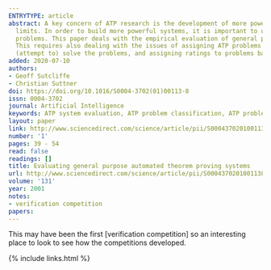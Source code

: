 ```yaml
---
ENTRYTYPE: article
abstract: A key concern of ATP research is the development of more powerful systems, capable of solving more difficult problems within the same resource
  limits. In order to build more powerful systems, it is important to understand which systems, and hence which techniques, work well for what types of
  problems. This paper deals with the empirical evaluation of general purpose ATP systems, to determine which systems work well for what types of problems.
  This requires also dealing with the issues of assigning ATP problems into classes that are reasonably homogeneous with respect to the ATP systems that
  (attempt to) solve the problems, and assigning ratings to problems based on their difficulty.
added: 2020-07-10
authors:
- Geoff Sutcliffe
- Christian Suttner
doi: https://doi.org/10.1016/S0004-3702(01)00113-8
issn: 0004-3702
journal: Artificial Intelligence
keywords: ATP system evaluation, ATP problem classification, ATP problem evaluation
layout: paper
link: http://www.sciencedirect.com/science/article/pii/S0004370201001138
number: '1'
pages: 39 - 54
read: false
readings: []
title: Evaluating general purpose automated theorem proving systems
url: http://www.sciencedirect.com/science/article/pii/S0004370201001138
volume: '131'
year: 2001
notes:
- verification competition
papers:
---
```


This may have been the first [verification competition] so an interesting
place to look to see how the competitions developed.

{% include links.html %}
